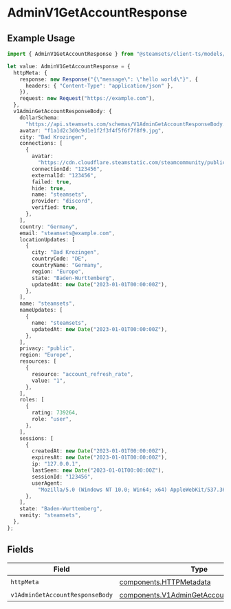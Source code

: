 # AdminV1GetAccountResponse

## Example Usage

```typescript
import { AdminV1GetAccountResponse } from "@steamsets/client-ts/models/operations";

let value: AdminV1GetAccountResponse = {
  httpMeta: {
    response: new Response("{\"message\": \"hello world\"}", {
      headers: { "Content-Type": "application/json" },
    }),
    request: new Request("https://example.com"),
  },
  v1AdminGetAccountResponseBody: {
    dollarSchema:
      "https://api.steamsets.com/schemas/V1AdminGetAccountResponseBody.json",
    avatar: "f1a1d2c3d0c9d1e1f2f3f4f5f6f7f8f9.jpg",
    city: "Bad Krozingen",
    connections: [
      {
        avatar:
          "https://cdn.cloudflare.steamstatic.com/steamcommunity/public/images/avatars/f1/f1a1d2c3d0c9d1e1f2f3f4f5f6f7f8f9.jpg",
        connectionId: "123456",
        externalId: "123456",
        failed: true,
        hide: true,
        name: "steamsets",
        provider: "discord",
        verified: true,
      },
    ],
    country: "Germany",
    email: "steamsets@example.com",
    locationUpdates: [
      {
        city: "Bad Krozingen",
        countryCode: "DE",
        countryName: "Germany",
        region: "Europe",
        state: "Baden-Wurttemberg",
        updatedAt: new Date("2023-01-01T00:00:00Z"),
      },
    ],
    name: "steamsets",
    nameUpdates: [
      {
        name: "steamsets",
        updatedAt: new Date("2023-01-01T00:00:00Z"),
      },
    ],
    privacy: "public",
    region: "Europe",
    resources: [
      {
        resource: "account_refresh_rate",
        value: "1",
      },
    ],
    roles: [
      {
        rating: 739264,
        role: "user",
      },
    ],
    sessions: [
      {
        createdAt: new Date("2023-01-01T00:00:00Z"),
        expiresAt: new Date("2023-01-01T00:00:00Z"),
        ip: "127.0.0.1",
        lastSeen: new Date("2023-01-01T00:00:00Z"),
        sessionId: "123456",
        userAgent:
          "Mozilla/5.0 (Windows NT 10.0; Win64; x64) AppleWebKit/537.36 (KHTML, like Gecko) Chrome/91.0.4472.124 Safari/537.36",
      },
    ],
    state: "Baden-Wurttemberg",
    vanity: "steamsets",
  },
};
```

## Fields

| Field                                                                                                | Type                                                                                                 | Required                                                                                             | Description                                                                                          |
| ---------------------------------------------------------------------------------------------------- | ---------------------------------------------------------------------------------------------------- | ---------------------------------------------------------------------------------------------------- | ---------------------------------------------------------------------------------------------------- |
| `httpMeta`                                                                                           | [components.HTTPMetadata](../../models/components/httpmetadata.md)                                   | :heavy_check_mark:                                                                                   | N/A                                                                                                  |
| `v1AdminGetAccountResponseBody`                                                                      | [components.V1AdminGetAccountResponseBody](../../models/components/v1admingetaccountresponsebody.md) | :heavy_minus_sign:                                                                                   | OK                                                                                                   |